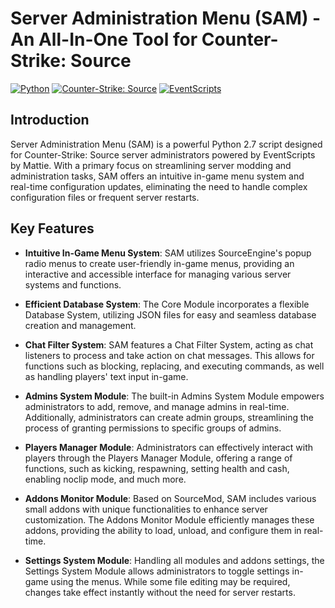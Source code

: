 # Server Administration Menu (SAM) - An All-In-One Tool for Counter-Strike: Source

[![Python](https://img.shields.io/badge/python-2.7-blue.svg)](https://www.python.org/)
[![Counter-Strike: Source](https://img.shields.io/badge/Counter--Strike-Source-orange.svg)](https://store.steampowered.com/app/240)
[![EventScripts](https://img.shields.io/badge/EventScripts-2.1.1.379-yellow.svg)]([http://python.eventscripts.com/pages/Main_Page])

## Introduction

Server Administration Menu (SAM) is a powerful Python 2.7 script designed for Counter-Strike: Source server administrators powered by EventScripts by Mattie.
With a primary focus on streamlining server modding and administration tasks, SAM offers an intuitive in-game menu system and real-time configuration updates,
eliminating the need to handle complex configuration files or frequent server restarts.

## Key Features

- **Intuitive In-Game Menu System**: SAM utilizes SourceEngine's popup radio menus to create user-friendly in-game menus, providing an interactive and accessible interface for managing various server systems and functions.

- **Efficient Database System**: The Core Module incorporates a flexible Database System, utilizing JSON files for easy and seamless database creation and management.

- **Chat Filter System**: SAM features a Chat Filter System, acting as chat listeners to process and take action on chat messages. This allows for functions such as blocking, replacing, and executing commands, as well as handling players' text input in-game.

- **Admins System Module**: The built-in Admins System Module empowers administrators to add, remove, and manage admins in real-time. Additionally, administrators can create admin groups, streamlining the process of granting permissions to specific groups of admins.

- **Players Manager Module**: Administrators can effectively interact with players through the Players Manager Module, offering a range of functions, such as kicking, respawning, setting health and cash, enabling noclip mode, and much more.

- **Addons Monitor Module**: Based on SourceMod, SAM includes various small addons with unique functionalities to enhance server customization. The Addons Monitor Module efficiently manages these addons, providing the ability to load, unload, and configure them in real-time.

- **Settings System Module**: Handling all modules and addons settings, the Settings System Module allows administrators to toggle settings in-game using the menus. While some file editing may be required, changes take effect instantly without the need for server restarts.
